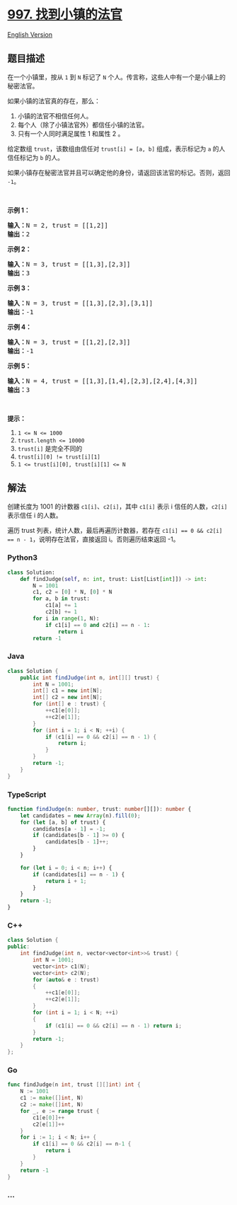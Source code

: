 # [997. 找到小镇的法官](https://leetcode-cn.com/problems/find-the-town-judge)

[English Version](/solution/0900-0999/0997.Find%20the%20Town%20Judge/README_EN.md)

## 题目描述

<!-- 这里写题目描述 -->

<p>在一个小镇里，按从 <code>1</code> 到 <code>N</code> 标记了&nbsp;<code>N</code> 个人。传言称，这些人中有一个是小镇上的秘密法官。</p>

<p>如果小镇的法官真的存在，那么：</p>

<ol>
	<li>小镇的法官不相信任何人。</li>
	<li>每个人（除了小镇法官外）都信任小镇的法官。</li>
	<li>只有一个人同时满足属性 1 和属性 2 。</li>
</ol>

<p>给定数组&nbsp;<code>trust</code>，该数组由信任对 <code>trust[i] = [a, b]</code>&nbsp;组成，表示标记为 <code>a</code> 的人信任标记为 <code>b</code> 的人。</p>

<p>如果小镇存在秘密法官并且可以确定他的身份，请返回该法官的标记。否则，返回 <code>-1</code>。</p>

<p>&nbsp;</p>

<p><strong>示例 1：</strong></p>

<pre><strong>输入：</strong>N = 2, trust = [[1,2]]
<strong>输出：</strong>2
</pre>

<p><strong>示例 2：</strong></p>

<pre><strong>输入：</strong>N = 3, trust = [[1,3],[2,3]]
<strong>输出：</strong>3
</pre>

<p><strong>示例 3：</strong></p>

<pre><strong>输入：</strong>N = 3, trust = [[1,3],[2,3],[3,1]]
<strong>输出：</strong>-1
</pre>

<p><strong>示例 4：</strong></p>

<pre><strong>输入：</strong>N = 3, trust = [[1,2],[2,3]]
<strong>输出：</strong>-1
</pre>

<p><strong>示例 5：</strong></p>

<pre><strong>输入：</strong>N = 4, trust = [[1,3],[1,4],[2,3],[2,4],[4,3]]
<strong>输出：</strong>3</pre>

<p>&nbsp;</p>

<p><strong>提示：</strong></p>

<ol>
	<li><code>1 &lt;= N &lt;= 1000</code></li>
	<li><code>trust.length &lt;= 10000</code></li>
	<li><code>trust[i]</code>&nbsp;是完全不同的</li>
	<li><code>trust[i][0] != trust[i][1]</code></li>
	<li><code>1 &lt;= trust[i][0], trust[i][1] &lt;= N</code></li>
</ol>

## 解法

<!-- 这里可写通用的实现逻辑 -->

创建长度为 1001 的计数器 `c1[i]`、`c2[i]`，其中 `c1[i]` 表示 i 信任的人数，`c2[i]` 表示信任 i 的人数。

遍历 trust 列表，统计人数，最后再遍历计数器，若存在 `c1[i] == 0 && c2[i] == n - 1`，说明存在法官，直接返回 i。否则遍历结束返回 -1。

<!-- tabs:start -->

### **Python3**

<!-- 这里可写当前语言的特殊实现逻辑 -->

```python
class Solution:
    def findJudge(self, n: int, trust: List[List[int]]) -> int:
        N = 1001
        c1, c2 = [0] * N, [0] * N
        for a, b in trust:
            c1[a] += 1
            c2[b] += 1
        for i in range(1, N):
            if c1[i] == 0 and c2[i] == n - 1:
                return i
        return -1
```

### **Java**

<!-- 这里可写当前语言的特殊实现逻辑 -->

```java
class Solution {
    public int findJudge(int n, int[][] trust) {
        int N = 1001;
        int[] c1 = new int[N];
        int[] c2 = new int[N];
        for (int[] e : trust) {
            ++c1[e[0]];
            ++c2[e[1]];
        }
        for (int i = 1; i < N; ++i) {
            if (c1[i] == 0 && c2[i] == n - 1) {
                return i;
            }
        }
        return -1;
    }
}
```

### **TypeScript**

```ts
function findJudge(n: number, trust: number[][]): number {
    let candidates = new Array(n).fill(0);
    for (let [a, b] of trust) {
        candidates[a - 1] = -1;
        if (candidates[b - 1] >= 0) {
            candidates[b - 1]++;
        }
    }

    for (let i = 0; i < n; i++) {
        if (candidates[i] == n - 1) {
            return i + 1;
        }
    }
    return -1;
}
```

### **C++**

```cpp
class Solution {
public:
    int findJudge(int n, vector<vector<int>>& trust) {
        int N = 1001;
        vector<int> c1(N);
        vector<int> c2(N);
        for (auto& e : trust)
        {
            ++c1[e[0]];
            ++c2[e[1]];
        }
        for (int i = 1; i < N; ++i)
        {
            if (c1[i] == 0 && c2[i] == n - 1) return i;
        }
        return -1;
    }
};
```

### **Go**

```go
func findJudge(n int, trust [][]int) int {
	N := 1001
	c1 := make([]int, N)
	c2 := make([]int, N)
	for _, e := range trust {
		c1[e[0]]++
		c2[e[1]]++
	}
	for i := 1; i < N; i++ {
		if c1[i] == 0 && c2[i] == n-1 {
			return i
		}
	}
	return -1
}
```

### **...**

```

```

<!-- tabs:end -->
